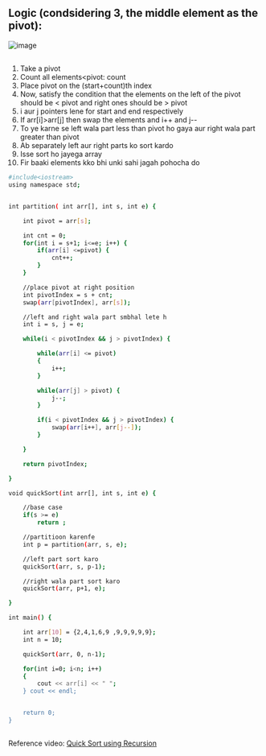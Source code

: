 ## Logic (condsidering 3, the middle element as the pivot):
![image](https://github.com/T1A0R3S2H/Leetcode-Progess/assets/123285559/34a9c6eb-f8fc-40cc-bcaf-2469f67961d5)
##
1. Take a pivot
2. Count all elements<pivot: count
3. Place pivot on the (start+count)th index
4. Now, satisfy the condition that the elements on the left of the pivot should be < pivot and right ones should be > pivot
5. i aur j pointers lene for start and end respectively
6. If arr[i]>arr[j] then swap the elements and i++ and j--
7. To ye karne se left wala part less than pivot ho gaya aur right wala part greater than pivot
8. Ab separately left aur right parts ko sort kardo
9. Isse sort ho jayega array
10. Fir baaki elements kko bhi unki sahi jagah pohocha do

```bash
#include<iostream>
using namespace std;


int partition( int arr[], int s, int e) {

    int pivot = arr[s];

    int cnt = 0;
    for(int i = s+1; i<=e; i++) {
        if(arr[i] <=pivot) {
            cnt++;
        }
    }

    //place pivot at right position
    int pivotIndex = s + cnt;
    swap(arr[pivotIndex], arr[s]);

    //left and right wala part smbhal lete h 
    int i = s, j = e;

    while(i < pivotIndex && j > pivotIndex) {

        while(arr[i] <= pivot) 
        {
            i++;
        }

        while(arr[j] > pivot) {
            j--;
        }

        if(i < pivotIndex && j > pivotIndex) {
            swap(arr[i++], arr[j--]);
        }

    }

    return pivotIndex;

}

void quickSort(int arr[], int s, int e) {

    //base case
    if(s >= e) 
        return ;

    //partitioon karenfe
    int p = partition(arr, s, e);

    //left part sort karo
    quickSort(arr, s, p-1);

    //right wala part sort karo
    quickSort(arr, p+1, e);

}

int main() {

    int arr[10] = {2,4,1,6,9 ,9,9,9,9,9};
    int n = 10;

    quickSort(arr, 0, n-1);

    for(int i=0; i<n; i++) 
    {
        cout << arr[i] << " ";
    } cout << endl;


    return 0;
}
```

##
Reference video: [Quick Sort using Recursion](https://www.youtube.com/watch?v=sNaHN4tZmRk&list=PLDzeHZWIZsTryvtXdMr6rPh4IDexB5NIA&index=40)
